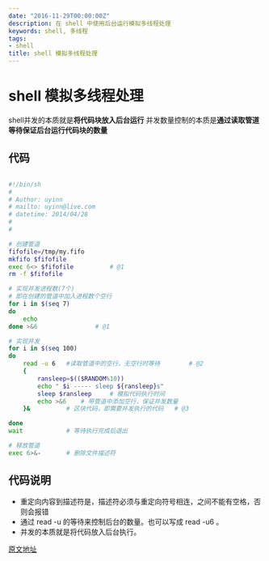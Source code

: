 ```yaml
---
date: "2016-11-29T00:00:00Z"
description: 在 shell 中使用后台运行模拟多线程处理
keywords: shell, 多线程
tags:
- shell
title: shell 模拟多线程处理
---
```


# shell 模拟多线程处理

shell并发的本质就是**将代码块放入后台运行**
并发数量控制的本质是**通过读取管道等待保证后台运行代码块的数量**


## 代码


```bash

#!/bin/sh
#
# Author: uyinn
# mailto: uyinn@live.com
# datetime: 2014/04/28
#
#

# 创建管道
fifofile=/tmp/my.fifo
mkfifo $fifofile
exec 6<> $fifofile			# @1
rm -f $fifofile

# 实现并发进程数(7个)
# 即在创建的管道中加入进程数个空行
for i in $(seq 7)
do
	echo
done >&6				# @1

# 实现并发
for i in $(seq 100)
do
	read -u 6	#读取管道中的空行，无空行时等待		# @2
	{			
		ransleep=$(($RANDOM%10))
		echo " $i ----- sleep ${ransleep}s"
		sleep $ransleep		# 模拟代码执行时间
		echo >&6	# 带管道中添加空行，保证并发数量
	}&			# 区块代码，即需要并发执行的代码	# @3

done
wait			# 等待执行完成后退出

# 释放管道
exec 6>&-		# 删除文件描述符


```


## 代码说明

+ 重定向内容到描述符是，描述符必须与重定向符号相连，之间不能有空格，否则会报错
+ 通过 read -u 的等待来控制后台的数量。也可以写成 read -u6 。
+ 并发的本质就是将代码放入后台执行。

[ 原文地址](http://hi.baidu.com/khcpubbaordktue/item/c75c24b0665a59961946979f )

